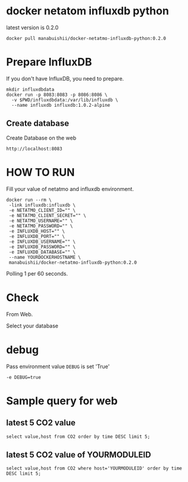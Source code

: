 # docker netatom influxdb python

latest version is 0.2.0

```
docker pull manabuishii/docker-netatmo-influxdb-python:0.2.0
```

# Prepare InfluxDB

If you don't have InfluxDB, you need to prepare.

```
mkdir influxdbdata
docker run -p 8083:8083 -p 8086:8086 \
  -v $PWD/influxdbdata:/var/lib/influxdb \
  --name influxdb influxdb:1.0.2-alpine
```

## Create database

Create Database on the web

```
http://localhost:8083
```

# HOW TO RUN

Fill your value of netatmo and influxdb environment.


```
docker run --rm \
 -link influxdb:influxdb \
 -e NETATMO_CLIENT_ID="" \
 -e NETATMO_CLIENT_SECRET="" \
 -e NETATMO_USERNAME="" \
 -e NETATMO_PASSWORD="" \
 -e INFLUXDB_HOST="" \
 -e INFLUXDB_PORT="" \
 -e INFLUXDB_USERNAME="" \
 -e INFLUXDB_PASSWORD="" \
 -e INFLUXDB_DATABASE="" \
 --name YOURDOCKERHOSTNAME \
 manabuishii/docker-netatmo-influxdb-python:0.2.0
```

Polling 1 per 60 seconds.


# Check

From Web.

Select your database

# debug

Pass environment value `DEBUG` is set 'True'

```
-e DEBUG=true
```

# Sample query for web

## latest 5 CO2 value

```
select value,host from CO2 order by time DESC limit 5;
```

## latest 5 CO2 value of YOURMODULEID

```
select value,host from CO2 where host='YOURMODULEID' order by time DESC limit 5;
```
